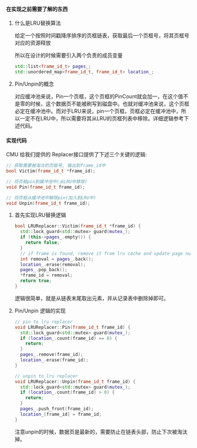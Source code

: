 #### 在实现之前需要了解的东西

1. 什么是LRU替换算法

   给定一个按照时间戳降序排序的页框链表，获取最后一个页框号，将其页框号对应的资源释放

   所以在设计的时候需要引入两个负责的成员变量

   ```c++
   std::list<frame_id_t> pages_;
   std::unordered_map<frame_id_t, frame_id_t> location_;
   ```

2. Pin/Unpin的概念

   对应缓冲池来说，Pin一个页框，这个页框的PinCount就会加一，在这个值不是零的时候，这个数据页不能被刷写到磁盘中。也就对缓冲池来说，这个页框必定在缓冲池中。而对于LRU来说，pin一个页框，页框必定在缓冲池中，所以一定不在LRU中，所以需要将其从LRU的页框列表中移除。详细逻辑参考下述代码。

#### 实现代码

CMU 给我们提供的 Replacer接口提供了下述三个关键的逻辑:

```c++
// 获取需要被淘汰的页框号, 输出到frame_id中
bool Victim(frame_id_t *frame_id);

// 将页框pin到缓冲池中(从LRU中移除)
void Pin(frame_id_t frame_id);

// 将页框从缓冲池中解除pin(加入到LRU中)
void Unpin(frame_id_t frame_id);
```



1. 首先实现LRU替换逻辑

   ```c++
   bool LRUReplacer::Victim(frame_id_t *frame_id) {
     std::lock_guard<std::mutex> guard(mutex_);
     if (this->pages_.empty()) {
       return false;
     }
     // if frame is found, remove it from lru cache and update page numbers
     int removal = pages_.back();
     location_.erase(removal);
     pages_.pop_back();
     *frame_id = removal;
     return true;
   }
   ```

   逻辑很简单，就是从链表末尾取出元素，并从记录表中删除掉即可。

2. Pin/Unpin 逻辑的实现

   ```cpp
   // pin to lru replacer
   void LRUReplacer::Pin(frame_id_t frame_id) {
     std::lock_guard<std::mutex> guard(mutex_);
     if (location_.count(frame_id) == 0) {
       return;
     }
     pages_.remove(frame_id);
     location_.erase(frame_id);
   }
   
   // unpin to lru replacer
   void LRUReplacer::Unpin(frame_id_t frame_id) {
     std::lock_guard<std::mutex> guard(mutex_);
     if (location_.count(frame_id) > 0) {
       return;
     }
     pages_.push_front(frame_id);
     location_[frame_id] = frame_id;
   }
   ```

   注意unpin的时候，数据页是最新的，需要防止在链表头部，防止下次被淘汰掉。

